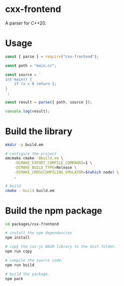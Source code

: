 # cxx-frontend

A parser for C++20.

# Usage

```js
const { parse } = require("cxx-frontend");

const path = "main.cc";

const source = `
int main() {
    if (x = 0 return 1;
}
`;

const result = parse({ path, source });

console.log(result);
```

# Build the library

```sh
mkdir -p build.em

# configure the project
emcmake cmake -Bbuild.em \
    -DCMAKE_EXPORT_COMPILE_COMMANDS=1 \
    -DCMAKE_BUILD_TYPE=Release \
    -DCMAKE_CROSSCOMPILING_EMULATOR=$(which node) \
    .

# build
cmake --build build.em
```

# Build the npm package

```sh
cd packages/cxx-frontend

# install the npm dependencies
npm install

# copy the cxx-js WASM library to the dist folder.
npm run copy

# compile the source code.
npm run build

# build the package.
npm pack
```
